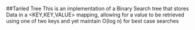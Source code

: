##Tanled Tree
This is an implementation of a Binary Search tree that stores Data in a <KEY,KEY,VALUE> mapping, allowing for a value to be retrieved using one of two keys and yet maintain O(log n) for best case searches

